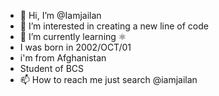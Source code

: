 - 👋 Hi, I’m @Iamjailan
- 👀 I’m interested in creating a new line of code
- 🌱 I’m currently learning ⚛️
- I was born in 2002/OCT/01
- i'm from Afghanistan
- Student of BCS
- 📫 How to reach me just search @iamjailan 

<!---
Iamjailan/Iamjailan is a ✨ special ✨ repository because its `README.md` (this file) appears on your GitHub profile.
You can click the Preview link to take a look at your changes.
--->
